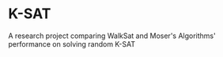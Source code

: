 # K-SAT
A research project comparing WalkSat and Moser's Algorithms' performance on solving random K-SAT
